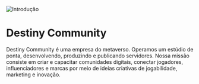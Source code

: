 ![Introdução](https://github.com/destinycommunity/.github/assets/41705596/76cc91b1-2759-4bb5-b5cb-63ee2968db75)

# Destiny Community
Destiny Community é uma empresa do metaverso. Operamos um estúdio de ponta, desenvolvendo, produzindo e publicando servidores. Nossa missão consiste em criar e capacitar comunidades digitais, conectar jogadores, influenciadores e marcas por meio de ideias criativas de jogabilidade, marketing e inovação.

